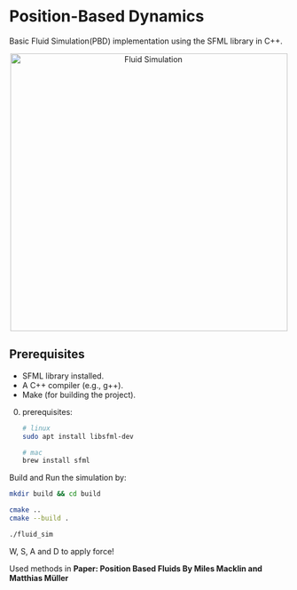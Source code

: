 # Position-Based Dynamics
Basic Fluid Simulation(PBD) implementation using the SFML library in C++.

<div align="center">
  <img src="sim.gif" alt="Fluid Simulation" width="500">
</div>

## Prerequisites
- SFML library installed.
- A C++ compiler (e.g., g++).
- Make (for building the project).

0. prerequisites:
   ```bash
   # linux
   sudo apt install libsfml-dev
   
   # mac
   brew install sfml
   ```
Build and Run the simulation by:
   ```bash
mkdir build && cd build

cmake ..
cmake --build .

./fluid_sim

   ```


   W, S, A and D to apply force!

Used methods in **Paper: Position Based Fluids
By
Miles Macklin and Matthias Müller**



